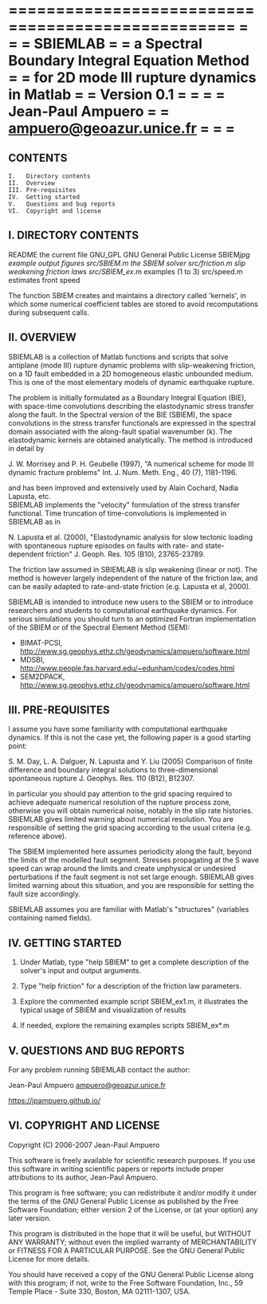 ==================================================
=                                                =
=                    SBIEMLAB                    = 
=  a Spectral Boundary Integral Equation Method  =
=   for 2D mode III rupture dynamics in Matlab   =
=                   Version 0.1                  =
=                                                =
=                Jean-Paul Ampuero               =
=              ampuero@geoazur.unice.fr	         =
=                                                =
==================================================


CONTENTS
---------
	I.   Directory contents
	II.  Overview
	III. Pre-requisites
	IV.  Getting started
	V.   Questions and bug reports
	VI.  Copyright and license


I. DIRECTORY CONTENTS
----------------------

README		the current file
GNU_GPL		GNU General Public License
SBIEM*jpg	example output figures
src/SBIEM.m	the SBIEM solver
src/friction.m	slip weakening friction laws
src/SBIEM_ex*.m	examples (1 to 3)
src/speed.m	estimates front speed

The function SBIEM creates and maintains a directory called 'kernels', 
in which some numerical coefficient tables are stored to avoid 
recomputations during subsequent calls.


II. OVERVIEW
-------------

SBIEMLAB is a collection of Matlab functions and scripts that solve 
antiplane (mode III) rupture dynamic problems with slip-weakening friction, 
on a 1D fault embedded in a 2D homogeneous elastic unbounded medium.
This is one of the most elementary models of dynamic earthquake rupture. 

The problem is initially formulated as a Boundary Integral Equation (BIE),
with space-time convolutions describing the elastodynamic stress transfer
along the fault. In the Spectral version of the BIE (SBIEM),
the space convolutions in the stress transfer functionals are expressed 
in the spectral domain associated with the along-fault spatial wavenumber (k).
The elastodynamic kernels are obtained analytically.
The method is introduced in detail by 

  J. W. Morrisey and P. H. Geubelle (1997),
  "A numerical scheme for mode III dynamic fracture problems"
  Int. J. Num. Meth. Eng., 40 (7), 1181-1196.

and has been improved and extensively used by Alain Cochard, Nadia Lapusta, etc.  
SBIEMLAB implements the "velocity" formulation of the stress transfer functional.
Time truncation of time-convolutions is implemented in SBIEMLAB as in 

  N. Lapusta et al. (2000), "Elastodynamic analysis for slow 
  tectonic loading with spontaneous rupture episodes on faults 
  with rate- and state-dependent friction"
  J. Geoph. Res. 105 (B10), 23765-23789.

The friction law assumed in SBIEMLAB is slip weakening (linear or not).
The method is however largely independent of the nature of the friction law,
and can be easily adapted to rate-and-state friction (e.g. Lapusta et al, 2000).

SBIEMLAB is intended to introduce new users to the SBIEM or 
to introduce researchers and students to computational earthquake dynamics.
For serious simulations you should turn to an optimized Fortran 
implementation of the SBIEM or of the Spectral Element Method (SEM):
  + BIMAT-PCSI, http://www.sg.geophys.ethz.ch/geodynamics/ampuero/software.html
  + MDSBI, http://www.people.fas.harvard.edu/~edunham/codes/codes.html
  + SEM2DPACK, http://www.sg.geophys.ethz.ch/geodynamics/ampuero/software.html


III. PRE-REQUISITES
--------------------

I assume you have some familiarity with computational earthquake dynamics.
If this is not the case yet, the following paper is a good starting point:

  S. M. Day, L. A. Dalguer, N. Lapusta and Y. Liu (2005)
  Comparison of finite difference and boundary integral solutions 
  to three-dimensional spontaneous rupture 
  J. Geophys. Res. 110 (B12), B12307.

In particular you should pay attention to the grid spacing required to 
achieve adequate numerical resolution of the rupture process zone, otherwise
you will obtain numerical noise, notably in the slip rate histories.
SBIEMLAB gives limited warning about numerical resolution. You are responsible
of setting the grid spacing according to the usual criteria (e.g. reference above).

The SBIEM implemented here assumes periodicity along the fault, beyond the
limits of the modelled fault segment. Stresses propagating at the S wave speed 
can wrap around the limits and create unphysical or undesired perturbations 
if the fault segment is not set large enough. SBIEMLAB gives limited warning
about this situation, and you are responsible for setting the fault size accordingly.

SBIEMLAB assumes you are familiar with Matlab's "structures" (variables containing
named fields).


IV. GETTING STARTED
--------------------

1. Under Matlab, type "help SBIEM" to get a complete description of the solver's
input and output arguments.

2. Type "help friction" for a description of the friction law parameters.

3. Explore the commented example script SBIEM_ex1.m,
   it illustrates the typical usage of SBIEM and visualization of results

4. If needed, explore the remaining examples scripts SBIEM_ex*.m 


V. QUESTIONS AND BUG REPORTS
-----------------------------

For any problem running SBIEMLAB contact the author:

Jean-Paul Ampuero
ampuero@geoazur.unice.fr

https://jpampuero.github.io/


VI. COPYRIGHT AND LICENSE
--------------------------

Copyright (C) 2006-2007 Jean-Paul Ampuero

This software is freely available for scientific research purposes. 
If you use this software in writing scientific papers or reports
include proper attributions to its author, Jean-Paul Ampuero.

This program is free software; you can redistribute it and/or
modify it under the terms of the GNU General Public License
as published by the Free Software Foundation; either version 2
of the License, or (at your option) any later version.

This program is distributed in the hope that it will be useful,
but WITHOUT ANY WARRANTY; without even the implied warranty of
MERCHANTABILITY or FITNESS FOR A PARTICULAR PURPOSE.  See the
GNU General Public License for more details.

You should have received a copy of the GNU General Public License
along with this program; if not, write to the Free Software
Foundation, Inc., 59 Temple Place - Suite 330, Boston, MA  02111-1307, USA.

